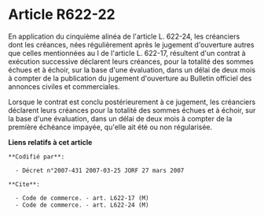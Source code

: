 # Article R622-22

En application du cinquième alinéa de l'article L. 622-24, les créanciers dont les créances, nées régulièrement après le
jugement d'ouverture autres que celles mentionnées au I de l'article L. 622-17, résultent d'un contrat à exécution successive
déclarent leurs créances, pour la totalité des sommes échues et à échoir, sur la base d'une évaluation, dans un délai de deux
mois à compter de la publication du jugement d'ouverture au Bulletin officiel des annonces civiles et commerciales.

Lorsque le contrat est conclu postérieurement à ce jugement, les créanciers déclarent leurs créances pour la totalité des
sommes échues et à échoir, sur la base d'une évaluation, dans un délai de deux mois à compter de la première échéance
impayée, qu'elle ait été ou non régularisée.

**Liens relatifs à cet article**

	**Codifié par**:

	  - Décret n°2007-431 2007-03-25 JORF 27 mars 2007

	**Cite**:

	  - Code de commerce. - art. L622-17 (M)
	  - Code de commerce. - art. L622-24 (M)
